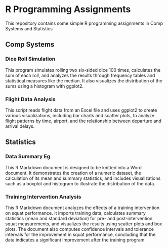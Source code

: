 # R Programming Assignments
This repository contains some simple R programming assignments in Comp Systems and Statistics

## Comp Systems
### Dice Roll Simulation
This program simulates rolling two six-sided dice 100 times, calculates the sum of each roll, and analyzes the results through frequency tables and statistical measures like the median. It also visualizes the distribution of the sums using a histogram with ggplot2.
### Flight Data Analysis
This script reads flight data from an Excel file and uses ggplot2 to create various visualizations, including bar charts and scatter plots, to analyze flight patterns by time, airport, and the relationship between departure and arrival delays.

## Statistics
### Data Summary Eg
This R Markdown document is designed to be knitted into a Word document. It demonstrates the creation of a numeric dataset, the calculation of its mean and summary statistics, and includes visualizations such as a boxplot and histogram to illustrate the distribution of the data.
### Training Intervention Analysis
This R Markdown document analyzes the effects of a training intervention on squat performance. It imports training data, calculates summary statistics (mean and standard deviation) for pre- and post-intervention squat measurements, and visualizes the results using scatter plots and box plots. The document also computes confidence intervals and tolerance intervals for the improvement in squat performance, concluding that the data indicates a significant improvement after the training program.